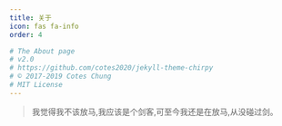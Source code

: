 ```yaml
---
title: 关于
icon: fas fa-info
order: 4

# The About page
# v2.0
# https://github.com/cotes2020/jekyll-theme-chirpy
# © 2017-2019 Cotes Chung
# MIT License
---
```



> 我觉得我不该放马,我应该是个剑客,可至今我还是在放马,从没碰过剑。
